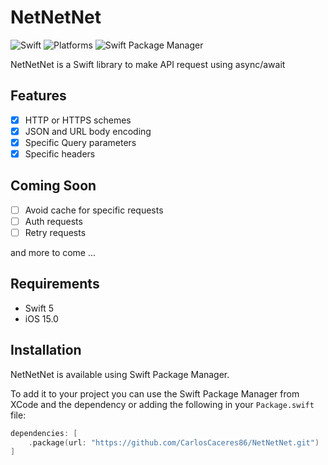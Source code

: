 
# NetNetNet

![Swift](https://img.shields.io/badge/Swift-5-orange) ![Platforms](https://img.shields.io/badge/Platforms-iOS-green) ![Swift Package Manager](https://img.shields.io/badge/Swift_Package_Manager-compatible-orange)

NetNetNet is a Swift library to make API request using async/await

## Features
- [x] HTTP or HTTPS schemes
- [x] JSON and URL body encoding
- [x] Specific Query parameters
- [x] Specific headers

## Coming Soon
- [ ] Avoid cache for specific requests
- [ ] Auth requests
- [ ] Retry requests

and more to come ...

## Requirements
- Swift 5
- iOS 15.0

## Installation
NetNetNet is available using Swift Package Manager.

To add it to your project you can use the Swift Package Manager from XCode and the dependency or adding the following in your `Package.swift` file:
```swift
dependencies: [
    .package(url: "https://github.com/CarlosCaceres86/NetNetNet.git")
]
```
